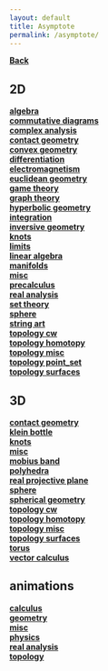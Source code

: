 ```yaml
---
layout: default
title: Asymptote
permalink: /asymptote/
---
```


[**Back**](../)

## **2D**
[**algebra**](./2d/algebra)<br />
[**commutative diagrams**](./2d/commutative_diagrams)<br />
[**complex analysis**](./2d/complex_analysis)<br />
[**contact geometry**](./2d/contact_geometry)<br />
[**convex geometry**](./2d/convex_geometry)<br />
[**differentiation**](./2d/differentiation)<br />
[**electromagnetism**](./2d/electromagnetism)<br />
[**euclidean geometry**](./2d/euclidean_geometry)<br />
[**game theory**](./2d/game_theory)<br />
[**graph theory**](./2d/graph_theory)<br />
[**hyperbolic geometry**](./2d/hyperbolic_geometry)<br />
[**integration**](./2d/integration)<br />
[**inversive geometry**](./2d/inversive_geometry)<br />
[**knots**](./2d/knots)<br />
[**limits**](./2d/limits)<br />
[**linear algebra**](./2d/linear_algebra)<br />
[**manifolds**](./2d/manifolds)<br />
[**misc**](./2d/misc)<br />
[**precalculus**](./2d/precalculus)<br />
[**real analysis**](./2d/real_analysis)<br />
[**set theory**](./2d/set_theory)<br />
[**sphere**](./2d/sphere)<br />
[**string art**](./2d/string_art)<br />
[**topology cw**](./2d/topology_cw)<br />
[**topology homotopy**](./2d/topology_homotopy)<br />
[**topology misc**](./2d/topology_misc)<br />
[**topology point_set**](./2d/topology_point_set)<br />
[**topology surfaces**](./2d/topology_surfaces)
## **3D**
[**contact geometry**](./3d/contact_geometry)<br />
[**klein bottle**](./3d/klein_bottle)<br />
[**knots**](./3d/knots)<br />
[**misc**](./3d/misc)<br />
[**mobius band**](./3d/mobius_band)<br />
[**polyhedra**](./3d/polyhedra)<br />
[**real projective plane**](./3d/real_projective_plane)<br />
[**sphere**](./3d/sphere)<br />
[**spherical geometry**](./3d/spherical_geometry)<br />
[**topology cw**](./3d/topology_cw)<br />
[**topology homotopy**](./3d/topology_homotopy)<br />
[**topology misc**](./3d/topology_misc)<br />
[**topology surfaces**](./3d/topology_surfaces)<br />
[**torus**](./3d/torus)<br />
[**vector calculus**](./3d/vector_calculus)
## **animations**
[**calculus**](./animations/calculus)<br />
[**geometry**](./animations/geometry)<br />
[**misc**](./animations/misc)<br />
[**physics**](./animations/physics)<br />
[**real analysis**](./animations/real_analysis)<br />
[**topology**](./animations/topology)
